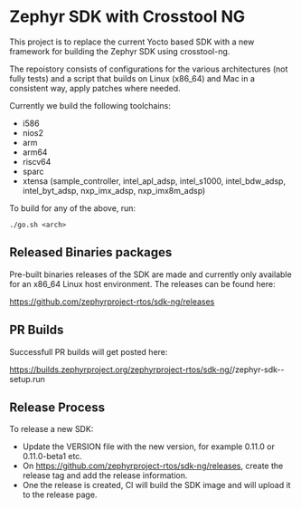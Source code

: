 # Zephyr SDK with Crosstool NG

This project is to replace the current Yocto based SDK with a new framework for
building the Zephyr SDK using crosstool-ng.

The repoistory consists of configurations for the various architectures (not
fully tests) and a script that builds on Linux (x86_64) and Mac in a consistent
way, apply patches where needed.

Currently we build the following toolchains:
- i586
- nios2
- arm
- arm64
- riscv64
- sparc
- xtensa (sample_controller, intel_apl_adsp, intel_s1000, intel_bdw_adsp,
intel_byt_adsp, nxp_imx_adsp, nxp_imx8m_adsp)

To build for any of the above, run:

```
./go.sh <arch>
```

## Released Binaries packages

Pre-built binaries releases of the SDK are made and currently only available for
an x86_64 Linux host environment.  The releases can be found here:

https://github.com/zephyrproject-rtos/sdk-ng/releases

## PR Builds

Successfull PR builds will get posted here:

https://builds.zephyrproject.org/zephyrproject-rtos/sdk-ng/<PR NUMBER>/zephyr-sdk-<VERISON>-setup.run

## Release Process

To release a new SDK:

- Update the VERSION file with the new version, for example 0.11.0 or
  0.11.0-beta1 etc.
- On https://github.com/zephyrproject-rtos/sdk-ng/releases, create the release
  tag and add the release information.
- One the release is created, CI will build the SDK image and will upload it to
  the release page.

